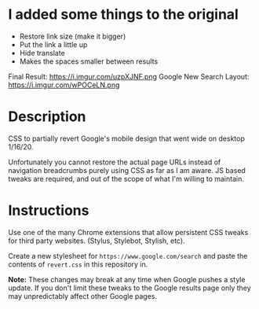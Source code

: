 # I added some things to the original
- Restore link size (make it bigger)
- Put the link a little up
- Hide translate
- Makes the spaces smaller between results

Final Result: https://i.imgur.com/uzpXJNF.png
Google New Search Layout: https://i.imgur.com/wPOCeLN.png

# Description

CSS to partially revert Google's mobile design that went wide on desktop 1/16/20.

Unfortunately you cannot restore the actual page URLs instead of navigation breadcrumbs purely using CSS as far as I am aware. JS based tweaks are required, and out of the scope of what I'm willing to maintain.

# Instructions

Use one of the many Chrome extensions that allow persistent CSS tweaks for third party websites. (Stylus, Stylebot, Stylish, etc).

Create a new stylesheet for `https://www.google.com/search` and paste the contents of `revert.css` in this repository in.

**Note:** These changes may break at any time when Google pushes a style update. If you don't limit these tweaks to the Google results page only they may unpredictably affect other Google pages.
